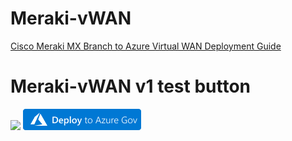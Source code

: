 # Meraki-vWAN

[Cisco Meraki MX Branch to Azure Virtual WAN Deployment Guide](https://documentation.meraki.com/MX/Deployment_Guides/Cisco_Meraki_MX_Branch_to_Azure_Virtual_WAN_Deployment_Guide#widget-files)


# Meraki-vWAN v1 test button

<p paraeid="{64a2ee5c-10c5-4dfc-9c8b-0afc3ffe73ca}{76}" paraid="1501755852"><a href="https://portal.azure.com/#create/Microsoft.Template/uri/https%3A%2F%2Fraw.githubusercontent.com%2FMitchellGulledge%2FMeraki-vWAN%2Fmaster%2Fazuredeploy.json" title="Deploy to Azure Public Cloud"><img src="http://azuredeploy.net/deploybutton.png" /></a> <a href="https://portal.azure.com/#create/Microsoft.Template/uri/https%3A%2F%2Fraw.githubusercontent.com%2FMitchellGulledge%Meraki-vWAN%2Fmaster%2Fazuredeploy.json" title="Deploy to Azure Public Cloud"><img src="https://raw.githubusercontent.com/Azure/azure-quickstart-templates/master/1-CONTRIBUTION-GUIDE/images/deploytoazuregov.png" /></a></p>
